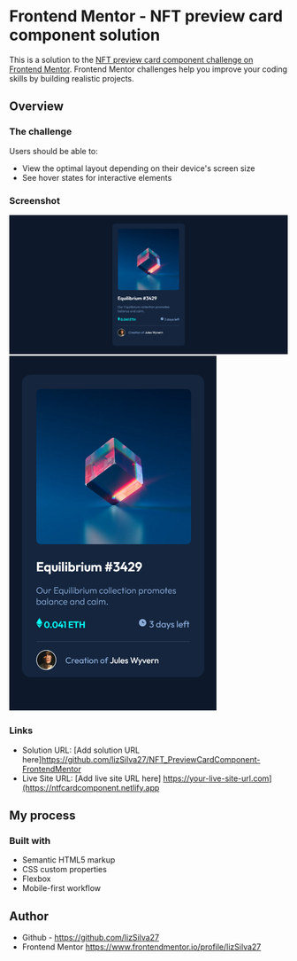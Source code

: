 # Frontend Mentor - NFT preview card component solution

This is a solution to the [NFT preview card component challenge on Frontend Mentor](https://www.frontendmentor.io/challenges/nft-preview-card-component-SbdUL_w0U). Frontend Mentor challenges help you improve your coding skills by building realistic projects. 


## Overview

### The challenge

Users should be able to:

- View the optimal layout depending on their device's screen size
- See hover states for interactive elements

### Screenshot

![](design/viewDesktop.png)
![](design/viewMobile.png)

### Links

- Solution URL: [Add solution URL here]https://github.com/lizSilva27/NFT_PreviewCardComponent-FrontendMentor
- Live Site URL: [Add live site URL here] https://your-live-site-url.com](https://ntfcardcomponent.netlify.app

## My process

### Built with

- Semantic HTML5 markup
- CSS custom properties
- Flexbox
- Mobile-first workflow

## Author

- Github - https://github.com/lizSilva27
- Frontend Mentor https://www.frontendmentor.io/profile/lizSilva27
